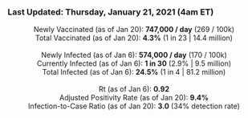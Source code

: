 ### Last Updated: Thursday, January 21, 2021 (4am ET)
<p align="center">
Newly Vaccinated (as of Jan 20): <b>747,000 / day</b>
(269 / 100k)<br>
Total Vaccinated (as of Jan 20): <b>4.3%</b>
(1 in 23 | 14.4 million)<br>
<br>
Newly Infected (as of Jan 6): <b>574,000 / day</b> 
(170 / 100k)<br>
Currently Infected (as of Jan 6): <b>1 in 30</b>
(2.9% | 9.5 million)<br>
Total Infected (as of Jan 6): <b>24.5%</b>
(1 in 4 | 81.2 million)<br>
<br>
Rt (as of Jan 6): <b>0.92</b><br>
Adjusted Positivity Rate (as of Jan 20): <b>9.4%</b><br>
Infection-to-Case Ratio (as of Jan 20): <b>3.0</b> (34% detection rate)</p>